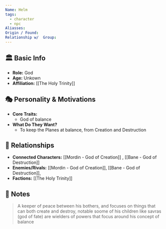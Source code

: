 ```yaml
---
Name: Helm
tags:
  - character
  - npc
Aliasses: 
Origin / Found: 
Relationship w/  Group:
---
```

## 🏛️ Basic Info
- **Role:** God
- **Age:**  Unkown
- **Affiliation:** [[The Holy Trinity]]   

## 🎭 Personality & Motivations
- **Core Traits:**  
	- God of balance
- **What Do They Want?**
	- To keep the Planes at balance, from Creation and Destruction

 

## 🔗 Relationships
- **Connected Characters:** [[Mordin - God of Creation]] , [[Bane -  God of Destruction]]
- **Enemies/Rivals:** [[Mordin - God of Creation]],  [[Bane -  God of Destruction]], 
- **Factions:** [[The Holy Trinity]]

## 📝 Notes
> A keeper of peace between his bothers, and focuses on things that can both create and destroy, notable soome  of his children like savras (god of fate) are wielders of powers that focus around his concept of balance